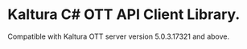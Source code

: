 # Kaltura C# OTT API Client Library.
Compatible with Kaltura OTT server version 5.0.3.17321 and above.
